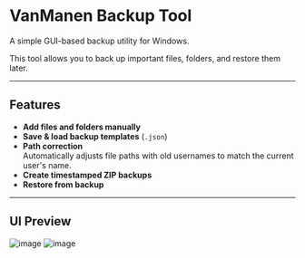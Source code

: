 # VanManen Backup Tool

A simple GUI-based backup utility for Windows.

This tool allows you to back up important files, folders, and restore them later.

---

## Features

- **Add files and folders manually**
- **Save & load backup templates** (`.json`)
- **Path correction**  
  Automatically adjusts file paths with old usernames to match the current user's name.
- **Create timestamped ZIP backups**
- **Restore from backup**

---

## UI Preview
![image](https://github.com/user-attachments/assets/8c1bd5c1-4f7d-4a37-96aa-57350a92cb95) ![image](https://github.com/user-attachments/assets/a6e7ae51-6f2b-4fc3-b56d-19cd6b1d6ae1)




